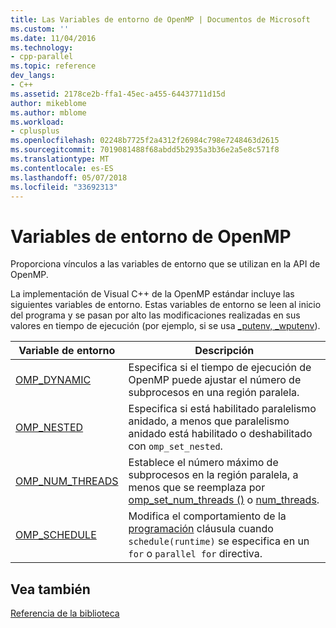 ```yaml
---
title: Las Variables de entorno de OpenMP | Documentos de Microsoft
ms.custom: ''
ms.date: 11/04/2016
ms.technology:
- cpp-parallel
ms.topic: reference
dev_langs:
- C++
ms.assetid: 2178ce2b-ffa1-45ec-a455-64437711d15d
author: mikeblome
ms.author: mblome
ms.workload:
- cplusplus
ms.openlocfilehash: 02248b7725f2a4312f26984c798e7248463d2615
ms.sourcegitcommit: 7019081488f68abdd5b2935a3b36e2a5e8c571f8
ms.translationtype: MT
ms.contentlocale: es-ES
ms.lasthandoff: 05/07/2018
ms.locfileid: "33692313"
---
```

# <a name="openmp-environment-variables"></a>Variables de entorno de OpenMP
Proporciona vínculos a las variables de entorno que se utilizan en la API de OpenMP.  
  
 La implementación de Visual C++ de la OpenMP estándar incluye las siguientes variables de entorno. Estas variables de entorno se leen al inicio del programa y se pasan por alto las modificaciones realizadas en sus valores en tiempo de ejecución (por ejemplo, si se usa [_putenv, _wputenv](../../../c-runtime-library/reference/putenv-wputenv.md)).  
  
|Variable de entorno|Descripción|  
|--------------------------|-----------------|  
|[OMP_DYNAMIC](../../../parallel/openmp/reference/omp-dynamic.md)|Especifica si el tiempo de ejecución de OpenMP puede ajustar el número de subprocesos en una región paralela.|  
|[OMP_NESTED](../../../parallel/openmp/reference/omp-nested.md)|Especifica si está habilitado paralelismo anidado, a menos que paralelismo anidado está habilitado o deshabilitado con `omp_set_nested`.|  
|[OMP_NUM_THREADS](../../../parallel/openmp/reference/omp-num-threads.md)|Establece el número máximo de subprocesos en la región paralela, a menos que se reemplaza por [omp_set_num_threads ()](../../../parallel/openmp/reference/omp-set-num-threads.md) o [num_threads](../../../parallel/openmp/reference/num-threads.md).|  
|[OMP_SCHEDULE](../../../parallel/openmp/reference/omp-schedule.md)|Modifica el comportamiento de la [programación](../../../parallel/openmp/reference/schedule.md) cláusula cuando `schedule(runtime)` se especifica en un `for` o `parallel for` directiva.|  
  
## <a name="see-also"></a>Vea también  
 [Referencia de la biblioteca](../../../parallel/openmp/reference/openmp-library-reference.md)